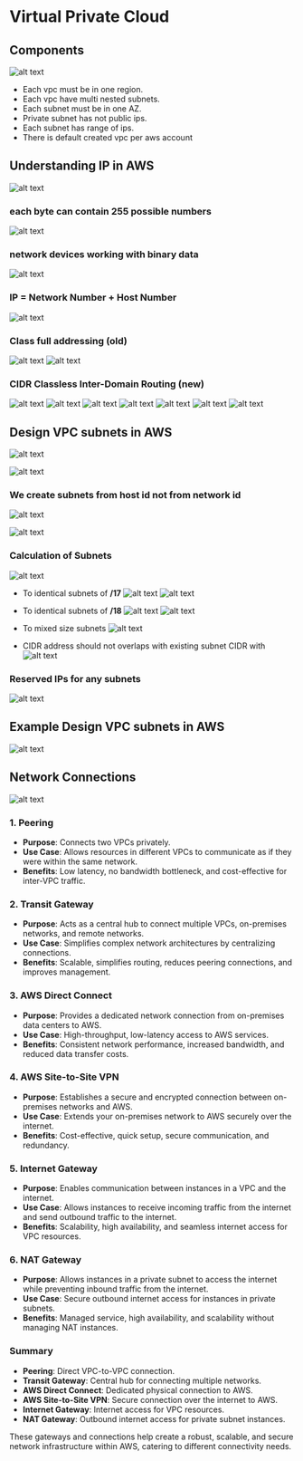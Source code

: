 # Virtual Private Cloud

## Components

![alt text](images/vpc-classification.png)

- Each vpc must be in one region.
- Each vpc have multi nested subnets.
- Each subnet must be in one AZ.
- Private subnet has not public ips.
- Each subnet has range of ips.
- There is default created vpc per aws account

## Understanding IP in AWS

![alt text](images/understanding-ip-in-aws.png)

### each byte can contain 255 possible numbers

![alt text](images/each-byte-can-contain-255-possible-numbers.png)

### network devices working with binary data

![alt text](images/network-devices-working-with-binary-data.png)

### IP = Network Number + Host Number

![alt text](images/ip-form.png)

### Class full addressing (old)

![alt text](images/classfull-addressing-1.png)
![alt text](images/classfull-addressing-2.png)

### CIDR Classless Inter-Domain Routing (new)

![alt text](images/cidr-1.png)
![alt text](images/cidr-2.png)
![alt text](images/cidr-3.png)
![alt text](images/cidr-4.png)
![alt text](images/cidr-5.png)
![alt text](images/cidr-6.png)
![alt text](images/cidr-7.png)

## Design VPC subnets in AWS

![alt text](images/private-ips-from-iana.png)

![alt text](images/private-ips-considrations.png)

### We create subnets from host id not from network id

![alt text](images/subnets-from-host-id-1.png)

![alt text](images/subnets-from-host-id-2.png)

### Calculation of Subnets

![alt text](images/network-to-create-subnets-from-it.png)

- To identical subnets of **/17**
![alt text](images/calc-subnets-ex1-1.png)
![alt text](images/calc-subnets-ex1-2.png)

- To identical subnets of **/18**
![alt text](images/calc-subnets-ex2-1.png)
![alt text](images/calc-subnets-ex2-2.png)

- To mixed size subnets
 ![alt text](images/calc-subnets-ex3.png)

- CIDR address should not overlaps with existing subnet CIDR with
![alt text](images/calc-subnets-note.png)

### Reserved IPs for any subnets

![alt text](images/reserved-ips-for-any-subnets.png)

## Example Design VPC subnets in AWS

![alt text](images/example-design-vpc-subnets-in-aws.png)

## Network Connections

![alt text](images/network-connection-getway.png)

### 1. Peering

- **Purpose**: Connects two VPCs privately.
- **Use Case**: Allows resources in different VPCs to communicate as if they were within the same network.
- **Benefits**: Low latency, no bandwidth bottleneck, and cost-effective for inter-VPC traffic.

### 2. Transit Gateway

- **Purpose**: Acts as a central hub to connect multiple VPCs, on-premises networks, and remote networks.
- **Use Case**: Simplifies complex network architectures by centralizing connections.
- **Benefits**: Scalable, simplifies routing, reduces peering connections, and improves management.

### 3. AWS Direct Connect

- **Purpose**: Provides a dedicated network connection from on-premises data centers to AWS.
- **Use Case**: High-throughput, low-latency access to AWS services.
- **Benefits**: Consistent network performance, increased bandwidth, and reduced data transfer costs.

### 4. AWS Site-to-Site VPN

- **Purpose**: Establishes a secure and encrypted connection between on-premises networks and AWS.
- **Use Case**: Extends your on-premises network to AWS securely over the internet.
- **Benefits**: Cost-effective, quick setup, secure communication, and redundancy.

### 5. Internet Gateway

- **Purpose**: Enables communication between instances in a VPC and the internet.
- **Use Case**: Allows instances to receive incoming traffic from the internet and send outbound traffic to the internet.
- **Benefits**: Scalability, high availability, and seamless internet access for VPC resources.

### 6. NAT Gateway

- **Purpose**: Allows instances in a private subnet to access the internet while preventing inbound traffic from the internet.
- **Use Case**: Secure outbound internet access for instances in private subnets.
- **Benefits**: Managed service, high availability, and scalability without managing NAT instances.

### Summary

- **Peering**: Direct VPC-to-VPC connection.
- **Transit Gateway**: Central hub for connecting multiple networks.
- **AWS Direct Connect**: Dedicated physical connection to AWS.
- **AWS Site-to-Site VPN**: Secure connection over the internet to AWS.
- **Internet Gateway**: Internet access for VPC resources.
- **NAT Gateway**: Outbound internet access for private subnet instances.

These gateways and connections help create a robust, scalable, and secure network infrastructure within AWS, catering to different connectivity needs.
